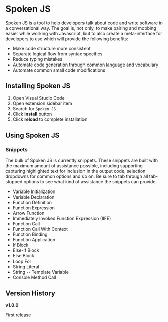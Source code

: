 # Spoken JS #

Spoken JS is a tool to help developers talk about code and write software in a conversational way. The goal is, not only, to make pairing and mobbing easier while working with Javascript, but to also create a meta-interface for developers to use which will provide the following benefits:

- Make code structure more consistent
- Separate logical flow from syntax specifics
- Reduce typing mistakes
- Automate code generation through common language and vocabulary
- Automate common small code modifications

## Installing Spoken JS ##

1. Open Visual Studio Code
2. Open extension sidebar item
3. Search for `Spoken JS`
4. Click **install** button
5. Click **reload** to complete installation

## Using Spoken JS ##

### Snippets ###

The bulk of Spoken JS is currently snippets.  These snippets are built with the maximum amount of assistance possible, including supporting capturing highlighted text for inclusion in the output code, selection dropdowns for common options and so on.  Be sure to tab through all tab-stopped options to see what kind of assistance the snippets can provide.

- Variable Initialization
- Variable Declaration
- Function Definition
- Function  Expression
- Arrow Function
- Immediately Invoked Function Expression (IIFE)
- Function Call
- Function Call With Context
- Function Binding
- Function Application
- If Block
- Else-If Block
- Else Block
- Loop For
- String Literal
- String -- Template Variable
- Console Method Call

## Version History ##

**v1.0.0**

First release